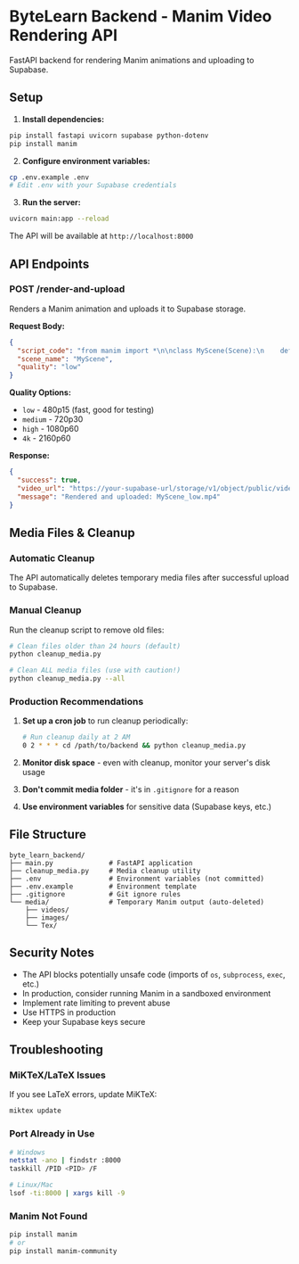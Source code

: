 # ByteLearn Backend - Manim Video Rendering API

FastAPI backend for rendering Manim animations and uploading to Supabase.

## Setup

1. **Install dependencies:**
```bash
pip install fastapi uvicorn supabase python-dotenv
pip install manim
```

2. **Configure environment variables:**
```bash
cp .env.example .env
# Edit .env with your Supabase credentials
```

3. **Run the server:**
```bash
uvicorn main:app --reload
```

The API will be available at `http://localhost:8000`

## API Endpoints

### POST /render-and-upload

Renders a Manim animation and uploads it to Supabase storage.

**Request Body:**
```json
{
  "script_code": "from manim import *\n\nclass MyScene(Scene):\n    def construct(self):\n        # Your Manim code here",
  "scene_name": "MyScene",
  "quality": "low"
}
```

**Quality Options:**
- `low` - 480p15 (fast, good for testing)
- `medium` - 720p30
- `high` - 1080p60
- `4k` - 2160p60

**Response:**
```json
{
  "success": true,
  "video_url": "https://your-supabase-url/storage/v1/object/public/videos/MyScene_low.mp4",
  "message": "Rendered and uploaded: MyScene_low.mp4"
}
```

## Media Files & Cleanup

### Automatic Cleanup
The API automatically deletes temporary media files after successful upload to Supabase.

### Manual Cleanup
Run the cleanup script to remove old files:

```bash
# Clean files older than 24 hours (default)
python cleanup_media.py

# Clean ALL media files (use with caution!)
python cleanup_media.py --all
```

### Production Recommendations

1. **Set up a cron job** to run cleanup periodically:
   ```bash
   # Run cleanup daily at 2 AM
   0 2 * * * cd /path/to/backend && python cleanup_media.py
   ```

2. **Monitor disk space** - even with cleanup, monitor your server's disk usage

3. **Don't commit media folder** - it's in `.gitignore` for a reason

4. **Use environment variables** for sensitive data (Supabase keys, etc.)

## File Structure

```
byte_learn_backend/
├── main.py              # FastAPI application
├── cleanup_media.py     # Media cleanup utility
├── .env                 # Environment variables (not committed)
├── .env.example         # Environment template
├── .gitignore           # Git ignore rules
└── media/               # Temporary Manim output (auto-deleted)
    ├── videos/
    ├── images/
    └── Tex/
```

## Security Notes

- The API blocks potentially unsafe code (imports of `os`, `subprocess`, `exec`, etc.)
- In production, consider running Manim in a sandboxed environment
- Implement rate limiting to prevent abuse
- Use HTTPS in production
- Keep your Supabase keys secure

## Troubleshooting

### MiKTeX/LaTeX Issues
If you see LaTeX errors, update MiKTeX:
```bash
miktex update
```

### Port Already in Use
```bash
# Windows
netstat -ano | findstr :8000
taskkill /PID <PID> /F

# Linux/Mac
lsof -ti:8000 | xargs kill -9
```

### Manim Not Found
```bash
pip install manim
# or
pip install manim-community
```
